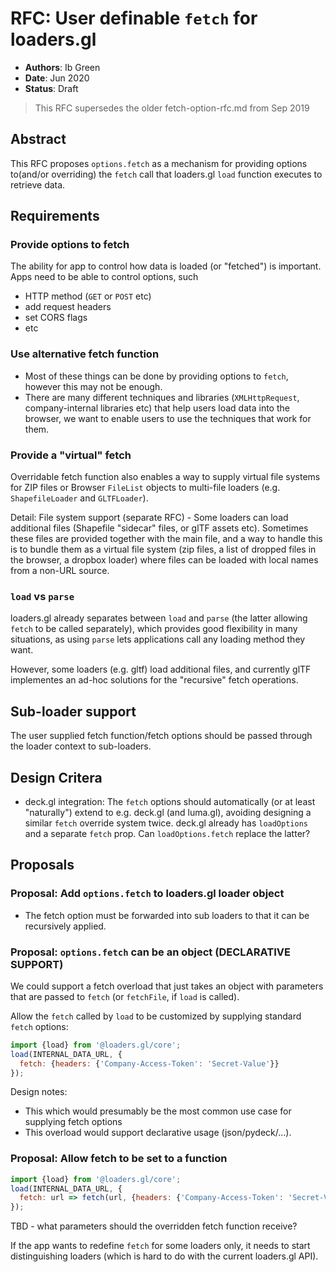 # RFC: User definable `fetch` for loaders.gl

- **Authors**: Ib Green
- **Date**: Jun 2020
- **Status**: Draft

> This RFC supersedes the older fetch-option-rfc.md from Sep 2019

## Abstract

This RFC proposes `options.fetch` as a mechanism for providing options to(and/or overriding) the `fetch` call that loaders.gl `load` function executes to retrieve data.

## Requirements

### Provide options to fetch

The ability for app to control how data is loaded (or "fetched") is important. Apps need to be able to control options, such

- HTTP method (`GET` or `POST` etc)
- add request headers
- set CORS flags
- etc

### Use alternative fetch function

- Most of these things can be done by providing options to `fetch`, however this may not be enough.
- There are many different techniques and libraries (`XMLHttpRequest`, company-internal libraries etc) that help users load data into the browser, we want to enable users to use the techniques that work for them.

### Provide a "virtual" fetch

Overridable fetch function also enables a way to supply virtual file systems for ZIP files or Browser `FileList` objects to multi-file loaders (e.g. `ShapefileLoader` and `GLTFLoader`).

Detail: File system support (separate RFC) - Some loaders can load additional files (Shapefile "sidecar" files, or glTF assets etc). Sometimes these files are provided together with the main file, and a way to handle this is to bundle them as a virtual file system (zip files, a list of dropped files in the browser, a dropbox loader) where files can be loaded with local names from a non-URL source. 

### `load` vs `parse`

loaders.gl already separates between `load` and `parse` (the latter allowing `fetch` to be called separately), which provides good flexibility in many situations, as using `parse` lets applications call any loading method they want.

However, some loaders (e.g. gltf) load additional files, and currently glTF implementes an ad-hoc solutions for the "recursive" fetch operations.

## Sub-loader support

The user supplied fetch function/fetch options should be passed through the loader context to sub-loaders.

## Design Critera

- deck.gl integration: The `fetch` options should automatically (or at least "naturally") extend to e.g. deck.gl (and luma.gl), avoiding designing a similar `fetch` override system twice. deck.gl already has `loadOptions` and a separate `fetch` prop. Can `loadOptions.fetch` replace the latter?


## Proposals

### Proposal: Add `options.fetch` to loaders.gl loader object

- The fetch option must be forwarded into sub loaders to that it can be recursively applied.

### Proposal: `options.fetch` can be an object (DECLARATIVE SUPPORT)

We could support a fetch overload that just takes an object with parameters that are passed to `fetch` (or `fetchFile`, if `load` is called).

Allow the `fetch` called by `load` to be customized by supplying standard `fetch` options:

```js
import {load} from '@loaders.gl/core';
load(INTERNAL_DATA_URL, {
  fetch: {headers: {'Company-Access-Token': 'Secret-Value'}}
});
```

Design notes:

- This which would presumably be the most common use case for supplying fetch options
- This overload would support declarative usage (json/pydeck/...).

### Proposal: Allow fetch to be set to a function

```js
import {load} from '@loaders.gl/core';
load(INTERNAL_DATA_URL, {
  fetch: url => fetch(url, {headers: {'Company-Access-Token': 'Secret-Value'}})
});
```

TBD - what parameters should the overridden fetch function receive?

If the app wants to redefine `fetch` for some loaders only, it needs to start distinguishing loaders (which is hard to do with the current loaders.gl API).
